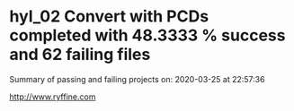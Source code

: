 # hyl_02 Convert with PCDs completed with 48.3333 % success and 62 failing files

Summary of passing and failing projects on: 2020-03-25 at 22:57:36

http://www.ryffine.com
